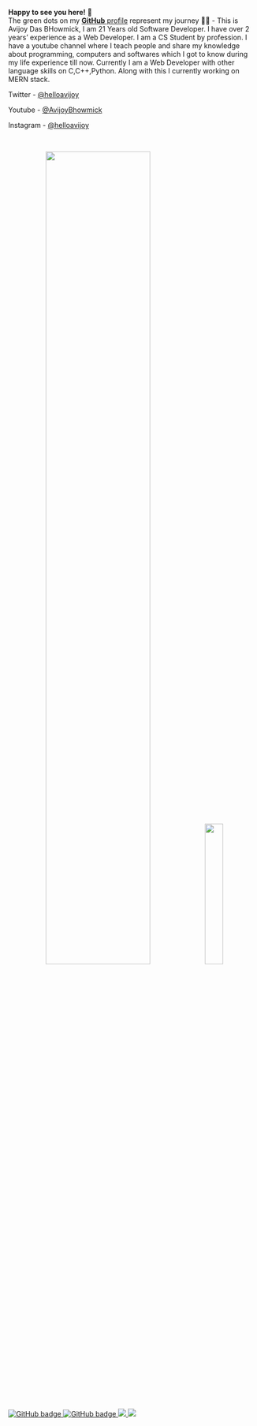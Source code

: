 **Happy to see you here!** :star_struck: <br> The green dots on my [**GitHub** profile](https://github.com/AvijoyBhowmick) represent my journey :running_man: - This is Avijoy Das BHowmick, I am 21 Years old Software Developer. I have over 2 years’ experience as a Web Developer. I am a CS Student by profession. I have a youtube channel where I teach people and share my knowledge about programming, computers and softwares which I got to know during my life experience till now. Currently I am a Web Developer with other language skills on C,C++,Python. Along with this I currently working on MERN stack.


Twitter - [@helloavijoy](https://twitter.com/helloavijoy)

Youtube - [@AvijoyBhowmick](https://www.youtube.com/channel/UCEL2UEv7ljqQeLRvvNGzPHw)

Instagram - [@helloavijoy](https://www.instagram.com/helloavijoy/)

<br>

<p align="center">
  <img width="65%" src="https://github-readme-stats.vercel.app/api?username=avijoybhowmick&show_icons=true&title_color=fff&icon_color=79ff97&text_color=9f9f9f&bg_color=151515" />
  <img width="27%" src="https://github-readme-stats.vercel.app/api/top-langs/?username=avijoybhowmick&count_icons=true&title_color=fff&icon_color=79ff97&text_color=9f9f9f&bg_color=151515" />
</p>


<p >
  <a href="https://github.com/avijoybhowmick?tab=followers">
    <img src="https://komarev.com/ghpvc/?username=avijoybhowmick&color=blue&label=Profile+Views" alt="GitHub badge" />
  </a>
  <a href="https://github.com/avijoybhowmick?tab=followers">
    <img src="https://img.shields.io/github/followers/avijoybhowmick?label=follow&style=social" alt="GitHub badge" />
  </a>
  <a href="https://twitter.com/helloavijoy">
    <img src="https://img.shields.io/twitter/follow/helloavijoy?style=social" />
  </a>
  <a href="https://www.linkedin.com/in/avijoydasbhowmick/">
    <img src="https://img.shields.io/badge/-avijoydasbhowmick-blue?style=flat-square&logo=Linkedin&logoColor=white&link=https://www.linkedin.com/in/avijoydasbhowmick/" />
  </a>
</p>
